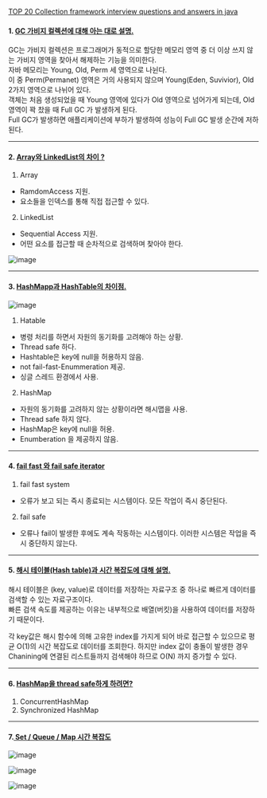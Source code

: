 [TOP 20 Collection framework interview questions and answers in java](http://www.instanceofjava.com/2015/07/collections-interview-questions-java.html)


#### 1. [GC 가비지 컬렉션에 대해 아는 대로 설명. ](https://zero-base.co.kr/event/media_BE_school_qna)

GC는 가비지 컬렉션은 프로그래머가 동적으로 할당한 메모리 영역 중 더 이상 쓰지 않는 가비지 영역을 찾아서 해제하는 기능을 의미한다. <br>
자바 메모리는 Young, Old, Perm 세 영역으로 나뉜다. <br>
이 중 Perm(Permanet) 영역은 거의 사용되지 않으며 Young(Eden, Suvivior), Old 2가지 영역으로 나뉘어 있다. <br>
객체는 처음 생성되었을 때 Young 영역에 있다가 Old 영역으로 넘어가게 되는데, Old 영역이 꽉 찼을 때 Full GC 가 발생하게 된다. <br>
Full GC가 발생하면 애플리케이션에 부하가 발생하여 성능이 Full GC 발생 순간에 저하된다. 

---

#### 2. [Array와 LinkedList의 차이 ?](https://velog.io/@humblechoi/%EC%9E%90%EB%A3%8C%EA%B5%AC%EC%A1%B0-%EB%A9%B4%EC%A0%91%EC%A7%88%EB%AC%B8-%EB%AA%A8%EC%9D%8C)

1) Array 
 - RamdomAccess 지원. 
 - 요소들을 인덱스를 통해 직접 접근할 수 있다. 


2) LinkedList 
 - Sequential Access 지원.
 - 어떤 요소를 접근할 때 순차적으로 검색하며 찾아야 한다. 

![image](https://user-images.githubusercontent.com/46278436/196391170-10e41b00-186b-492a-8b20-adb72b1dda84.png)


---

#### 3. [HashMapp과 HashTable의 차이점. ](https://devlog-wjdrbs96.tistory.com/m/253)

![image](https://user-images.githubusercontent.com/46278436/196335961-a70d8eca-be13-4f21-9c8a-b44a285fc1e0.png)

1) Hatable 
- 병령 처리를 하면서 자원의 동기화를 고려해야 하는 상황.
- Thread safe 하다. 
- Hashtable은 key에 null을 허용하지 않음.
- not fail-fast-Enummeration 제공. 
- 싱글 스레드 환경에서 사용. 

2) HashMap
- 자원의 동기화를 고려하지 않는 상황이라면 해시맵을 사용. 
- Thread safe 하지 않다. 
- HashMap은 key에 null을 허용.
- Enumberation 을 제공하지 않음. 


---

#### 4. [fail fast 와 fail safe iterator ](https://www.javatpoint.com/fail-fast-and-fail-safe-iterator-in-java)

1) fail fast system 
  - 오류가 보고 되는 즉시 종료되는 시스템이다. 모든 작업이 즉시 중단된다. 


2) fail safe 
  - 오류나 fail이 발생한 후에도 계속 작동하는 시스템이다. 이러한 시스템은 작업을 즉시 중단하지 않는다.


---

#### 5. [해시 테이블(Hash table)과 시간 복잡도에 대해 설명.](https://www.baeldung.com/java-hashmap)

해시 테이블은 (key, value)로 데이터를 저장하는 자료구조 중 하나로 빠르게 데이터를 검색할 수 있는 자료구조이다. <br>
빠른 검색 속도를 제공하는 이유는 내부적으로 배열(버킷)을 사용하여 데이터를 저장하기 때문이다. 

각 key값은 해시 함수에 의해 고유한 index를 가지게 되어 바로 접근할 수 있으므로 평균 O(1)의 시간 복잡도로 데이터를 조회한다. 하지만 
index 값이 충돌이 발생한 경우 Chanining에 연결된 리스트들까지 검색해야 하므로 O(N) 까지 증가할 수 있다. 


---

#### 6. [HashMap을 thread safe하게 하려면?](https://www.geeksforgeeks.org/difference-between-concurrenthashmap-and-synchronizedhashmap/)

1. ConcurrentHashMap
2. Synchronized HashMap


--- 

#### 7.[ Set / Queue / Map 시간 복잡도 ](https://zz132456zz.tistory.com/m/14)

![image](https://user-images.githubusercontent.com/46278436/196391633-caccf33b-8744-4229-8762-d2421398a3ab.png)

![image](https://user-images.githubusercontent.com/46278436/196391683-4ca8a973-c2db-43f6-90b6-e43dcecb680c.png)

![image](https://user-images.githubusercontent.com/46278436/196391720-a987b7f7-e5ef-4a7e-aa2b-d56d0e0400e9.png)
